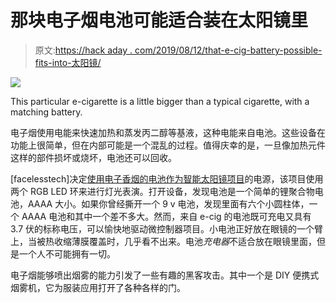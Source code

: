 # 那块电子烟电池可能适合装在太阳镜里

> 原文:[https://hack aday . com/2019/08/12/that-e-cig-battery-possible-fits-into-太阳镜/](https://hackaday.com/2019/08/12/that-e-cig-battery-probably-fits-into-sunglasses/)

![](../Images/2e8ce5e9914c884a5debc9d8f112e7b8.png)

This particular e-cigarette is a little bigger than a typical cigarette, with a matching battery.

电子烟使用电能来快速加热和蒸发丙二醇等基液，这种电能来自电池。这些设备在功能上很简单，但在内部可能是一个混乱的过程。值得庆幸的是，一旦像加热元件这样的部件损坏或烧坏，电池还可以回收。

[facelesstech]决定[使用电子香烟的电池作为智能太阳镜项目](https://facelesstech.wordpress.com/2019/07/14/smart-glasses-ws2812-edition/)的电源，该项目使用两个 RGB LED 环来进行灯光表演。打开设备，发现电池是一个简单的锂聚合物电池，AAAA 大小。如果你曾经撕开一个 9 v 电池，发现里面有六个小圆柱体，一个 AAAA 电池和其中一个差不多大。然而，来自 e-cig 的电池既可充电又具有 3.7 伏的标称电压，可以愉快地驱动微控制器项目。小电池正好放在眼镜的一个臂上，当被热收缩薄膜覆盖时，几乎看不出来。电池*充电器*不适合放在眼镜里面，但是一个人不可能拥有一切。

电子烟能够喷出烟雾的能力引发了一些有趣的黑客攻击。其中一个是 DIY 便携式烟雾机，它为服装应用打开了各种各样的门。